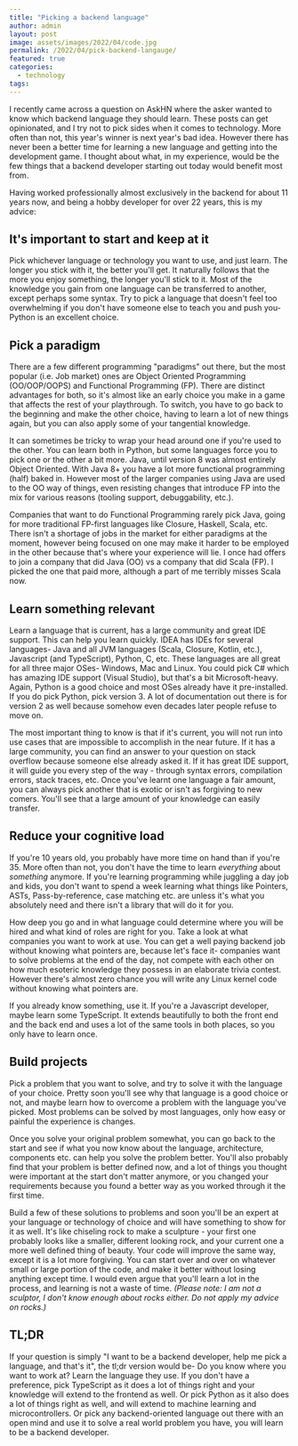 ```yaml
---
title: "Picking a backend language"
author: admin
layout: post
image: assets/images/2022/04/code.jpg
permalink: /2022/04/pick-backend-langauge/
featured: true
categories:
  - technology
tags:
---
```


I recently came across a question on AskHN where the asker wanted to know which backend language they should learn. These posts can get opinionated, and I try not to pick sides when it comes to technology. More often than not, this year's winner is next year's bad idea. However there has never been a better time for learning a new language and getting into the development game. I thought about what, in my experience, would be the few things that a backend developer starting out today would benefit most from.

Having worked professionally almost exclusively in the backend for about 11 years now, and being a hobby developer for over 22 years, this is my advice:

## It's important to start and keep at it
Pick whichever language or technology you want to use, and just learn. The longer you stick with it, the better you'll get. It naturally follows that the more you enjoy something, the longer you'll stick to it. Most of the knowledge you gain from one language can be transferred to another, except perhaps some syntax. Try to pick a language that doesn't feel too overwhelming if you don't have someone else to teach you and push you- Python is an excellent choice.

## Pick a paradigm
There are a few different programming "paradigms" out there, but the most popular (i.e. Job market) ones are Object Oriented Programming (OO/OOP/OOPS) and Functional Programming (FP). There are distinct advantages for both, so it's almost like an early choice you make in a game that affects the rest of your playthrough. To switch, you have to go back to the beginning and make the other choice, having to learn a lot of new things again, but you can also apply some of your tangential knowledge.

It can sometimes be tricky to wrap your head around one if you're used to the other. You can learn both in Python, but some languages force you to pick one or the other a bit more. Java, until version 8 was almost entirely Object Oriented. With Java 8+ you have a lot more functional programming (half) baked in. However most of the larger companies using Java are used to the OO way of things, even resisting changes that introduce FP into the mix for various reasons (tooling support, debuggability, etc.).

Companies that want to do Functional Programming rarely pick Java, going for more traditional FP-first languages like Closure, Haskell, Scala, etc. There isn't a shortage of jobs in the market for either paradigms at the moment, however being focused on one may make it harder to be employed in the other because that's where your experience will lie. I once had offers to join a company that did Java (OO) vs a company that did Scala (FP). I picked the one that paid more, although a part of me terribly misses Scala now. 

## Learn something relevant
Learn a language that is current, has a large community and great IDE support. This can help you learn quickly. IDEA has IDEs for several languages- Java and all JVM languages (Scala, Closure, Kotlin, etc.), Javascript (and TypeScript), Python, C, etc. These languages are all great for all three major OSes- Windows, Mac and Linux. You could pick C# which has amazing IDE support (Visual Studio), but that's a bit Microsoft-heavy. Again, Python is a good choice and most OSes already have it pre-installed. If you do pick Python, pick version 3. A lot of documentation out there is for version 2 as well because somehow even decades later people refuse to move on.

The most important thing to know is that if it's current, you will not run into use cases that are impossible to accomplish in the near future. If it has a large community, you can find an answer to your question on stack overflow because someone else already asked it. If it has great IDE support, it will guide you every step of the way - through syntax errors, compilation errors, stack traces, etc. Once you've learnt one language a fair amount, you can always pick another that is exotic or isn't as forgiving to new comers. You'll see that a large amount of your knowledge can easily transfer. 

## Reduce your cognitive load
If you're 10 years old, you probably have more time on hand than if you're 35. More often than not, you don't have the time to learn *everything* about *something* anymore. If you're learning programming while juggling a day job and kids, you don't want to spend a week learning what things like Pointers, ASTs, Pass-by-reference, case matching etc. are unless it's what you absolutely need and there isn't a library that will do it for you.

How deep you go and in what language could determine where you will be hired and what kind of roles are right for you. Take a look at what companies you want to work at use. You can get a well paying backend job without knowing what pointers are, because let's face it- companies want to solve problems at the end of the day, not compete with each other on how much esoteric knowledge they possess in an elaborate trivia contest. However there's almost zero chance you will write any Linux kernel code without knowing what pointers are.

If you already know something, use it. If you're a Javascript developer, maybe learn some TypeScript. It extends beautifully to both the front end and the back end and uses a lot of the same tools in both places, so you only have to learn once.

## Build projects
Pick a problem that you want to solve, and try to solve it with the language of your choice. Pretty soon you'll see why that language is a good choice or not, and maybe learn how to overcome a problem with the language you've picked. Most problems can be solved by most languages, only how easy or painful the experience is changes.

Once you solve your original problem somewhat, you can go back to the start and see if what you now know about the language, architecture, components etc. can help you solve the problem better. You'll also probably find that your problem is better defined now, and a lot of things you thought were important at the start don't matter anymore, or you changed your requirements because you found a better way as you worked through it the first time. 

Build a few of these solutions to problems and soon you'll be an expert at your language or technology of choice and will have something to show for it as well. It's like chiseling rock to make a sculpture - your first one probably looks like a smaller, different looking rock, and your current one a more well defined thing of beauty. Your code will improve the same way, except it is a lot more forgiving. You can start over and over on whatever small or large portion of the code, and make it better without losing anything except time. I would even argue that you'll learn a lot in the process, and learning is not a waste of time. *(Please note: I am not a sculptor, I don't know enough about rocks either. Do not apply my advice on rocks.)*

## TL;DR
If your question is simply "I want to be a backend developer, help me pick a language, and that's it", the tl;dr version would be- Do you know where you want to work at? Learn the language they use. If you don't have a preference, pick TypeScript as it does a lot of things right and your knowledge will extend to the frontend as well. Or pick Python as it also does a lot of things right as well, and will extend to machine learning and microcontrollers. Or pick any backend-oriented language out there with an open mind and use it to solve a real world problem you have, you will learn to be a backend developer.
